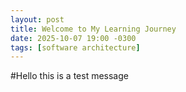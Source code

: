 ```yaml
---
layout: post
title: Welcome to My Learning Journey
date: 2025-10-07 19:00 -0300
tags: [software architecture]
---
```


#Hello this is a test message